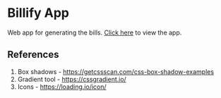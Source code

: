 # Billify App

Web app for generating the bills. [Click here](https://billify-on-vercel-q4i42znd4-rakshsindhe.vercel.app/) to view the app.


## References

1. Box shadows - https://getcssscan.com/css-box-shadow-examples
2. Gradient tool - https://cssgradient.io/
3. Icons - https://loading.io/icon/